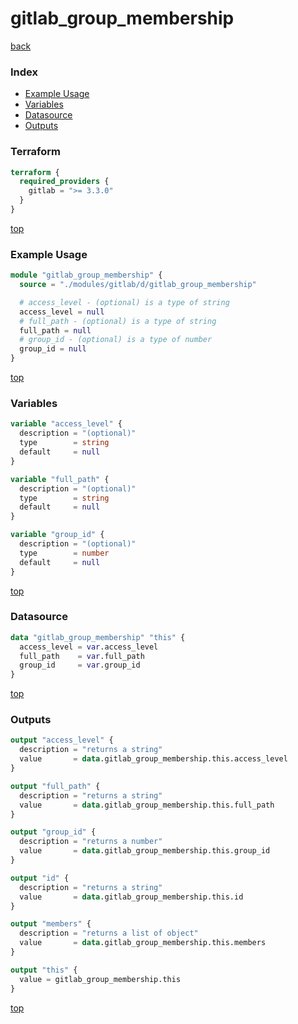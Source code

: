 # gitlab_group_membership

[back](../gitlab.md)

### Index

- [Example Usage](#example-usage)
- [Variables](#variables)
- [Datasource](#datasource)
- [Outputs](#outputs)

### Terraform

```terraform
terraform {
  required_providers {
    gitlab = ">= 3.3.0"
  }
}
```

[top](#index)

### Example Usage

```terraform
module "gitlab_group_membership" {
  source = "./modules/gitlab/d/gitlab_group_membership"

  # access_level - (optional) is a type of string
  access_level = null
  # full_path - (optional) is a type of string
  full_path = null
  # group_id - (optional) is a type of number
  group_id = null
}
```

[top](#index)

### Variables

```terraform
variable "access_level" {
  description = "(optional)"
  type        = string
  default     = null
}

variable "full_path" {
  description = "(optional)"
  type        = string
  default     = null
}

variable "group_id" {
  description = "(optional)"
  type        = number
  default     = null
}
```

[top](#index)

### Datasource

```terraform
data "gitlab_group_membership" "this" {
  access_level = var.access_level
  full_path    = var.full_path
  group_id     = var.group_id
}
```

[top](#index)

### Outputs

```terraform
output "access_level" {
  description = "returns a string"
  value       = data.gitlab_group_membership.this.access_level
}

output "full_path" {
  description = "returns a string"
  value       = data.gitlab_group_membership.this.full_path
}

output "group_id" {
  description = "returns a number"
  value       = data.gitlab_group_membership.this.group_id
}

output "id" {
  description = "returns a string"
  value       = data.gitlab_group_membership.this.id
}

output "members" {
  description = "returns a list of object"
  value       = data.gitlab_group_membership.this.members
}

output "this" {
  value = gitlab_group_membership.this
}
```

[top](#index)
